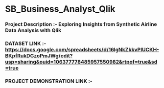 # SB_Business_Analyst_Qlik

### Project Description :- Exploring Insights from Synthetic Airline Data Analysis with Qlik

### DATASET LINK :- https://docs.google.com/spreadsheets/d/16lgNkZkkvPIUCKH-BKpfRukDGzoPmJWg/edit?usp=sharing&ouid=106377778485957550982&rtpof=true&sd=true

### PROJECT DEMONSTRATION LINK :-
